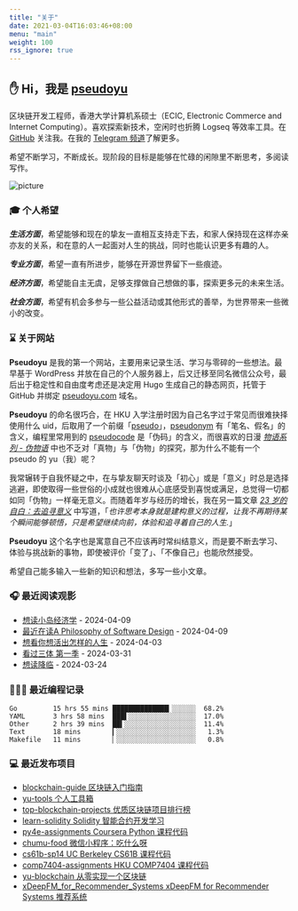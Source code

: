 ```yaml
---
title: "关于"
date: 2021-03-04T16:03:46+08:00
menu: "main"
weight: 100
rss_ignore: true
---
```


## ✋ Hi，我是 [pseudoyu](https://www.pseudoyu.com)

区块链开发工程师，香港大学计算机系硕士（ECIC, Electronic Commerce and Internet Computing）。喜欢探索新技术，空闲时也折腾 Logseq 等效率工具。在 [GitHub](https://github.com/pseudoyu) 关注我。在我的 [Telegram 频道](https://t.me/pseudoyulife)了解更多。

希望不断学习，不断成长。现阶段的目标是能够在忙碌的闲隙里不断思考，多阅读写作。

![picture](https://image.pseudoyu.com/images/dino.gif)

### 🎓 个人希望

***生活方面***，希望能够和现在的挚友一直相互支持走下去，和家人保持现在这样亦亲亦友的关系，和在意的人一起面对人生的挑战，同时也能认识更多有趣的人。

***专业方面***，希望一直有所进步，能够在开源世界留下一些痕迹。

***经济方面***，希望能自主无虞，足够支撑做自己想做的事，探索更多元的未来生活。

***社会方面***，希望有机会多参与一些公益活动或其他形式的善举，为世界带来一些微小的改变。

### ⌛️ 关于网站

**Pseudoyu** 是我的第一个网站，主要用来记录生活、学习与零碎的一些想法。最早基于 WordPress 并放在自己的个人服务器上，后又迁移至同名微信公众号，最后出于稳定性和自由度考虑还是决定用 Hugo 生成自己的静态网页，托管于 GitHub 并绑定 [pseudoyu.com](https://www.pseudoyu.com/zh/) 域名。

**Pseudoyu** 的命名很巧合，在 HKU 入学注册时因为自己名字过于常见而很难抉择使用什么 uid，后取用了一个前缀「[pseudo](https://www.oxfordlearnersdictionaries.com/definition/english/pseudo)」，[pseudonym](https://www.oxfordlearnersdictionaries.com/definition/english/pseudonym) 有「笔名、假名」的含义，编程里常用到的 [pseudocode](https://www.lexico.com/definition/pseudocode) 是「伪码」的含义，而很喜欢的日漫 [*物语系列 - 伪物语*](https://zh.wikipedia.org/wiki/偽物語) 中也不乏对「真物」与「伪物」的探究，那为什么不能有一个 pseudo 的 yu（我）呢？

我常辗转于自我怀疑之中，在与挚友聊天时谈及「初心」或是「意义」时总是选择逃避，即使取得一些世俗的小成就也很难从心底感受到喜悦或满足，总觉得一切都如同「伪物」一样毫无意义。而随着年岁与经历的增长，我在另一篇文章 [*23 岁的自白：去追寻意义*](https://www.pseudoyu.com/zh/2020/06/06/yearly_review_23/) 中写道，「*也许思考本身就是建构意义的过程，让我不再期待某个瞬间能够顿悟，只是希望继续向前，体验和追寻着自己的人生.*」

**Pseudoyu** 这个名字也是寓意自己不应该再时常纠结意义，而是要不断去学习、体验与挑战新的事物，即使被评价「变了」、「不像自己」也能欣然接受。

希望自己能多输入一些新的知识和想法，多写一些小文章。

### 🎧 最近阅读观影

<!-- douban starts -->
* <a href='https://book.douban.com/subject/26985299/' target='_blank'>想读小岛经济学</a> - 2024-04-09
* <a href='https://book.douban.com/subject/30218046/' target='_blank'>最近在读A Philosophy of Software Design</a> - 2024-04-09
* <a href='http://movie.douban.com/subject/26925611/' target='_blank'>想看你想活出怎样的人生</a> - 2024-04-03
* <a href='http://movie.douban.com/subject/35196946/' target='_blank'>看过三体 第一季</a> - 2024-03-31
* <a href='https://book.douban.com/subject/26892084/' target='_blank'>想读降临</a> - 2024-03-24
<!-- douban ends -->

### 👨🏻‍💻 最近编程记录
<!-- code_time starts -->

```text
Go         15 hrs 55 mins ██████████████▎░░░░░░  68.2%
YAML       3 hrs 58 mins  ███▌░░░░░░░░░░░░░░░░░  17.0%
Other      2 hrs 39 mins  ██▍░░░░░░░░░░░░░░░░░░  11.4%
Text       18 mins        ▎░░░░░░░░░░░░░░░░░░░░   1.3%
Makefile   11 mins        ▏░░░░░░░░░░░░░░░░░░░░   0.8%
```

<!-- code_time ends -->

### 💻 最近发布项目

<!-- recent_releases starts -->
* <a href=https://github.com/pseudoyu/blockchain-guide/releases/tag/v0.1.0 target='_blank'>blockchain-guide 区块链入门指南</a>
* <a href=https://github.com/pseudoyu/yu-tools/releases/tag/v0.1 target='_blank'>yu-tools 个人工具箱</a>
* <a href=https://github.com/pseudoyu/top-blockchain-projects/releases/tag/v1.0.0 target='_blank'>top-blockchain-projects 优质区块链项目排行榜</a>
* <a href=https://github.com/pseudoyu/learn-solidity/releases/tag/v1.0.0 target='_blank'>learn-solidity Solidity 智能合约开发学习</a>
* <a href=https://github.com/pseudoyu/py4e-assignments/releases/tag/v1.0.0 target='_blank'>py4e-assignments Coursera Python 课程代码</a>
* <a href=https://github.com/pseudoyu/chumu-food/releases/tag/v1.0.0 target='_blank'>chumu-food 微信小程序：吃什么呀</a>
* <a href=https://github.com/pseudoyu/cs61b-sp14/releases/tag/v0.0.1 target='_blank'>cs61b-sp14 UC Berkeley CS61B 课程代码</a>
* <a href=https://github.com/pseudoyu/comp7404-assignments/releases/tag/v1.0.0 target='_blank'>comp7404-assignments HKU COMP7404 课程代码</a>
* <a href=https://github.com/pseudoyu/yu-blockchain/releases/tag/v1.0.0 target='_blank'>yu-blockchain 从零实现一个区块链</a>
* <a href=https://github.com/pseudoyu/xDeepFM_for_Recommender_Systems/releases/tag/v1.0.0 target='_blank'>xDeepFM_for_Recommender_Systems xDeepFM for Recommender Systems 推荐系统</a>
<!-- recent_releases ends -->
